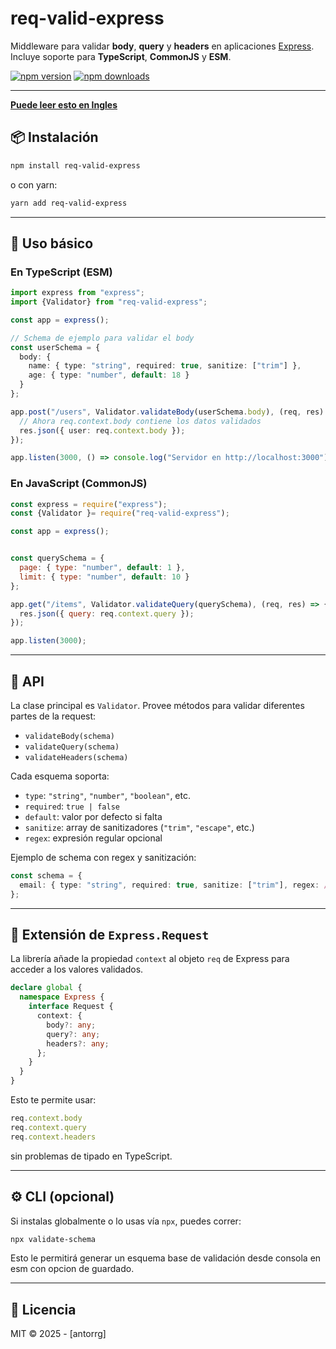 
# req-valid-express

Middleware para validar **body**, **query** y **headers** en aplicaciones [Express](https://expressjs.com/).  
Incluye soporte para **TypeScript**, **CommonJS** y **ESM**.

[![npm version](https://img.shields.io/npm/v/req-valid-express.svg)](https://www.npmjs.com/package/req-valid-express)
[![npm downloads](https://img.shields.io/npm/dm/req-valid-express.svg)](https://www.npmjs.com/package/req-valid-express)

---
[**Puede leer esto en Ingles**](./README.md)

## 📦 Instalación

```bash
npm install req-valid-express
```

o con yarn:

```bash
yarn add req-valid-express
```

---

## 🚀 Uso básico

### En TypeScript (ESM)

```ts
import express from "express";
import {Validator} from "req-valid-express";

const app = express();

// Schema de ejemplo para validar el body
const userSchema = {
  body: {
    name: { type: "string", required: true, sanitize: ["trim"] },
    age: { type: "number", default: 18 }
  }
};

app.post("/users", Validator.validateBody(userSchema.body), (req, res) => {
  // Ahora req.context.body contiene los datos validados
  res.json({ user: req.context.body });
});

app.listen(3000, () => console.log("Servidor en http://localhost:3000"));
```

### En JavaScript (CommonJS)

```js
const express = require("express");
const {Validator }= require("req-valid-express");

const app = express();


const querySchema = {
  page: { type: "number", default: 1 },
  limit: { type: "number", default: 10 }
};

app.get("/items", Validator.validateQuery(querySchema), (req, res) => {
  res.json({ query: req.context.query });
});

app.listen(3000);
```

---

## 📖 API

La clase principal es `Validator`.
Provee métodos para validar diferentes partes de la request:

* `validateBody(schema)`
* `validateQuery(schema)`
* `validateHeaders(schema)`

Cada esquema soporta:

* `type`: `"string"`, `"number"`, `"boolean"`, etc.
* `required`: `true | false`
* `default`: valor por defecto si falta
* `sanitize`: array de sanitizadores (`"trim"`, `"escape"`, etc.)
* `regex`: expresión regular opcional

Ejemplo de schema con regex y sanitización:

```ts
const schema = {
  email: { type: "string", required: true, sanitize: ["trim"], regex: /^[^\s@]+@[^\s@]+\.[^\s@]+$/ }
};
```

---

## 🧩 Extensión de `Express.Request`

La librería añade la propiedad `context` al objeto `req` de Express para acceder a los valores validados.

```ts
declare global {
  namespace Express {
    interface Request {
      context: {
        body?: any;
        query?: any;
        headers?: any;
      };
    }
  }
}
```

Esto te permite usar:

```ts
req.context.body
req.context.query
req.context.headers
```

sin problemas de tipado en TypeScript.

---

## ⚙️ CLI (opcional)

Si instalas globalmente o lo usas vía `npx`, puedes correr:

```bash
npx validate-schema
```

Esto le permitirá generar un esquema base de validación desde consola en esm con opcion de guardado.

---

## 📄 Licencia

MIT © 2025 - \[antorrg]

